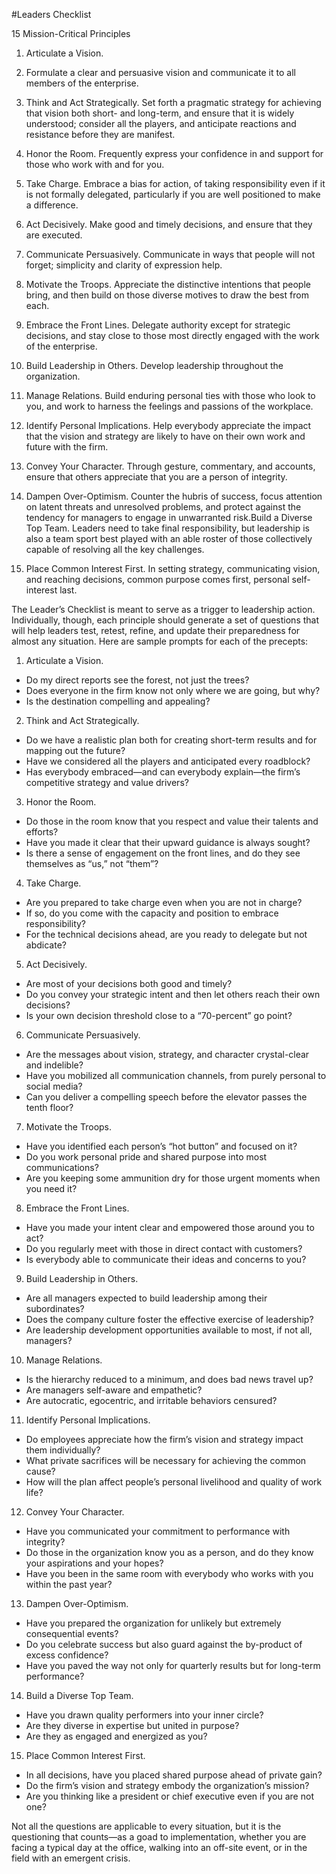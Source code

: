 #Leaders Checklist

15 Mission-Critical Principles                              

1. Articulate a Vision. 
 
2. Formulate a clear and persuasive vision and communicate it to all members of the enterprise.
 
3. Think and Act Strategically. Set forth a pragmatic strategy for achieving that vision both short- and long-term, and ensure that it is widely understood; consider all the players, and anticipate reactions and resistance before they are manifest.
 
4. Honor the Room. Frequently express your confidence in and support for those who work with and for you.
 
5. Take Charge. Embrace a bias for action, of taking responsibility even if it is not formally delegated, particularly if you are well positioned to make a difference.
 
6. Act Decisively. Make good and timely decisions, and ensure that they are executed.
 
7. Communicate Persuasively. Communicate in ways that people will not forget; simplicity and clarity of expression help.
 
8. Motivate the Troops. Appreciate the distinctive intentions that people bring, and then build on those diverse motives to draw the best from each.
 
9. Embrace the Front Lines. Delegate authority except for strategic decisions, and stay close to those most directly engaged with the work of the enterprise.
 
10. Build Leadership in Others. Develop leadership throughout the organization.

11. Manage Relations. Build enduring personal ties with those who look to you, and work to harness the feelings and passions of the workplace.

12. Identify Personal Implications. Help everybody appreciate the impact that the vision and strategy are likely to have on their own work and future with the firm.

13. Convey Your Character. Through gesture, commentary, and accounts, ensure that others appreciate that you are a person of integrity.

14. Dampen Over-Optimism. Counter the hubris of success, focus attention on latent threats and unresolved problems, and protect against the tendency for managers to engage in unwarranted risk.Build a Diverse Top Team. Leaders need to take final responsibility, but leadership is also a team sport best played with an able roster of those collectively capable of resolving all the key challenges.

15. Place Common Interest First. In setting strategy, communicating vision, and reaching decisions, common purpose comes first, personal self-interest last.

The Leader’s Checklist is meant to serve as a trigger to leadership action. Individually, though, each principle should generate a set of questions that will help leaders test, retest, refine, and update their preparedness for almost any situation. Here are sample prompts for each of the precepts:                    

1. Articulate a Vision.                    
  - Do my direct reports see the forest, not just the trees?
  - Does everyone in the firm know not only where we are going, but why?
  - Is the destination compelling and appealing?                            

2. Think and Act Strategically. 
  - Do we have a realistic plan both for creating short-term results and for mapping out the future?
  - Have we considered all the players and anticipated every roadblock?
  - Has everybody embraced—and can everybody explain—the firm’s competitive strategy and value drivers? 

3. Honor the Room.
  - Do those in the room know that you respect and value their talents and efforts? 
  - Have you made it clear that their upward guidance is always sought? 
  - Is there a sense of engagement on the front lines, and do they see themselves as “us,” not “them”?                            

4. Take Charge. 
  - Are you prepared to take charge even when you are not in charge?
  - If so, do you come with the capacity and position to embrace responsibility?
  - For the technical decisions ahead, are you ready to delegate but not abdicate?                            

5. Act Decisively.
  - Are most of your decisions both good and timely?
  - Do you convey your strategic intent and then let others reach their own decisions?
  - Is your own decision threshold close to a “70-percent” go point? 

6. Communicate Persuasively.                    
  - Are the messages about vision, strategy, and character crystal-clear and indelible? 
  - Have you mobilized all communication channels, from purely personal to social media?
  - Can you deliver a compelling speech before the elevator passes the tenth floor? 

7. Motivate the Troops. 
  - Have you identified each person’s “hot button” and focused on it? 
  - Do you work personal pride and shared purpose into most communications? 
  - Are you keeping some ammunition dry for those urgent moments when you need it?  

8. Embrace the Front Lines.
  - Have you made your intent clear and empowered those around you to act?
  - Do you regularly meet with those in direct contact with customers?                
  - Is everybody able to communicate their ideas and concerns to you?                            

9. Build Leadership in Others.                    
  - Are all managers expected to build leadership among their subordinates?                
  - Does the company culture foster the effective exercise of leadership?                
  - Are leadership development opportunities available to most, if not all, managers?                            

10. Manage Relations.                    
  - Is the hierarchy reduced to a minimum, and does bad news travel up?                
  - Are managers self-aware and empathetic?                
  - Are autocratic, egocentric, and irritable behaviors censured?                            

11. Identify Personal Implications.                    
  - Do employees appreciate how the firm’s vision and strategy impact them individually?              
  - What private sacrifices will be necessary for achieving the common cause?                
  - How will the plan affect people’s personal livelihood and quality of work life?                            

12. Convey Your Character.                    
  - Have you communicated your commitment to performance with integrity?                
  - Do those in the organization know you as a person, and do they know your aspirations and your hopes?                
  - Have you been in the same room with everybody who works with you within the past year?                            

13. Dampen Over-Optimism.                    
  - Have you prepared the organization for unlikely but extremely consequential events?                
  - Do you celebrate success but also guard against the by-product of excess confidence?                
  - Have you paved the way not only for quarterly results but for long-term performance?                            

14. Build a Diverse Top Team.                    
  - Have you drawn quality performers into your inner circle?               
  - Are they diverse in expertise but united in purpose?                
  - Are they as engaged and energized as you?                            

15. Place Common Interest First.                    
  - In all decisions, have you placed shared purpose ahead of private gain?                
  - Do the firm’s vision and strategy embody the organization’s mission?                
  - Are you thinking like a president or chief executive even if you are not one?                            
  
Not all the questions are applicable to every situation, but it is the questioning that counts—as a goad to implementation, whether you are facing a typical day at the office, walking into an off-site event, or in the field with an emergent crisis. 


